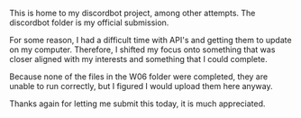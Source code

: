 This is home to my discordbot project, among other attempts. The discordbot folder is my official submission.

For some reason, I had a difficult time with API's and getting them to update on my computer. Therefore, I shifted my focus onto something that was closer aligned with my interests and something that I could complete.

Because none of the files in the W06 folder were completed, they are unable to run correctly, but I figured I would upload them here anyway.

Thanks again for letting me submit this today, it is much appreciated.
